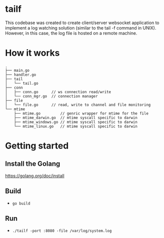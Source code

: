 # tailf
This codebase was created to create client/server websocket application to implement a log watching solution 
(similar to the tail -f command in UNIX). However, in this case, the log file is hosted on a remote machine.


# How it works
```
.
├── main.go
├── handler.go
├── tail
│   └── tail.go
├── conn
│   ├── conn.go      // ws connection read/write
│   └── conn_mgr.go  // connection manager
├── file
│   └── file.go      // read, write to channel and file monitoring
└── mtime
    ├── mtime.go         // genric wrapper for mtime for the file
    ├── mtime_darwin.go  // mtime syscall specific to darwin
    ├── mtime_windows.go // mtime syscall specific to darwin
    └── mtime_linux.go   // mtime syscall specific to darwin
```

# Getting started

## Install the Golang
https://golang.org/doc/install

## Build

* `go build`

## Run

* `./tailf -port :8080 -file /var/log/system.log`
